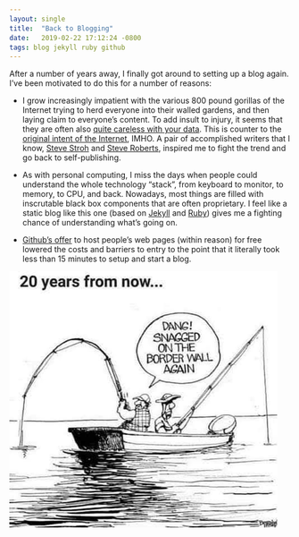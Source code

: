 ```yaml
---
layout: single
title:  "Back to Blogging"
date:   2019-02-22 17:12:24 -0800
tags: blog jekyll ruby github
---
```


After a number of years away, I finally got around to setting up a
blog again. I’ve been motivated to do this for a number of reasons:

- I grow increasingly impatient with the various 800 pound gorillas of
the Internet trying to herd everyone into their walled gardens, and
then laying claim to everyone’s content. To add insult to injury, it
seems that they are often also
[quite careless with your data](https://www.theguardian.com/commentisfree/2018/dec/21/quit-facebook-privacy-scandal-private-messages). This is counter
to the
[original intent of the Internet](https://inrupt.com/blog/one-small-step-for-the-web), IMHO. A pair of accomplished writers that I know,
[Steve Stroh](https://www.stevestroh.com/) and
[Steve Roberts](https://microship.com/), inspired me to fight the
trend and go back to self-publishing.

- As with personal computing, I miss the days when people could
understand the whole technology “stack”, from keyboard to monitor, to
memory, to CPU, and back. Nowadays, most things are filled with
inscrutable black box components that are often proprietary. I feel
like a static blog like this one (based on [Jekyll](https://jekyllrb.com/)
and [Ruby](https://www.ruby-lang.org/en/)) gives me a
fighting chance of understanding what’s going on.

- [Github’s offer](https://pages.github.com/) to host people’s web pages
(within reason) for free lowered the costs and barriers to entry to the
point that it literally took less than 15 minutes to setup and start a blog.

![Cartoon](/assets/img/RealEmergency.jpg "The Real Emergency")
